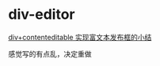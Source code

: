 # div-editor

[div+contenteditable 实现富文本发布框的小结](https://juejin.im/post/5c851ce8f265da2dc0068c14)

感觉写的有点乱，决定重做